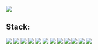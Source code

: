 <!--
### Hi there 👋

<!--
**JaeminHong/JaeminHong** is a ✨ _special_ ✨ repository because its `README.md` (this file) appears on your GitHub profile.

Here are some ideas to get you started:

- 🔭 I’m currently working on ...
- 🌱 I’m currently learning ...
- 👯 I’m looking to collaborate on ...
- 🤔 I’m looking for help with ...
- 💬 Ask me about ...
- 📫 How to reach me: ...
- 😄 Pronouns: ...
- ⚡ Fun fact: ...
-->
<img src="https://capsule-render.vercel.app/api?type=waving&color=auto&height=300&section=header&text=Jaemin%20Hong&fontSize=90" />

## Stack: 
<img src="https://img.shields.io/badge/AdobePhotoshop-31A8FF?style=flat&logo=AdobePhotoshop&logoColor=white" /> <img src="https://img.shields.io/badge/AdobeIllustrator-FF9A00?style=flat&logo=AdobeIllustrator&logoColor=white" />
<img src="https://img.shields.io/badge/HTML5-E34F26?style=flat&logo=HTML5&logoColor=white" /> 
<img src="https://img.shields.io/badge/Pug-A86454?style=flat&logo=Pug&logoColor=white" />
<img src="https://img.shields.io/badge/CSS3-1572B6?style=flat&logo=CSS3&logoColor=white" />
<img src="https://img.shields.io/badge/Sass-CC6699?style=flat&logo=Sass&logoColor=white" />
<img src="https://img.shields.io/badge/JavaScript-F7DF1E?style=flat&logo=JavaScript&logoColor=white" />
<img src="https://img.shields.io/badge/jQuery-0769AD?style=flat&logo=jQuery&logoColor=white" />
<img src="https://img.shields.io/badge/PHP-777BB4?style=flat&logo=PHP&logoColor=white" />
<img src="https://img.shields.io/badge/MySQL-4479A1?style=flat&logo=MySQL&logoColor=white" /> 
<img src="https://img.shields.io/badge/React-61DAFB?style=flat&logo=React&logoColor=white" />
<img src="https://img.shields.io/badge/Vue.js-4FC08D?style=flat&logo=Vue.js&logoColor=white" />
